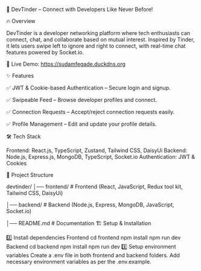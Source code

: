 🚀 DevTinder – Connect with Developers Like Never Before!

🔥 Overview

DevTinder is a developer networking platform where tech enthusiasts can connect, chat, and collaborate based on mutual interest. Inspired by Tinder, it lets users swipe left to ignore and right to connect, with real-time chat features powered by Socket.io.

🚀 Live Demo: https://sudamfegade.duckdns.org 

✨ Features

✅ JWT & Cookie-based Authentication – Secure login and signup.

✅ Swipeable Feed – Browse developer profiles and connect.

✅ Connection Requests – Accept/reject connection requests easily.

✅ Profile Management – Edit and update your profile details.

🛠 Tech Stack

Frontend: React.js, TypeScript, Zustand, Tailwind CSS, DaisyUi
Backend: Node.js, Express.js, MongoDB, TypeScript, Socket.io
Authentication: JWT & Cookies

📂 Project Structure

devtinder/
│── frontend/    # Frontend (React, JavaScript, Redux tool kit, Tailwind CSS, DaisyUi)

│── backend/     # Backend (Node.js, Express, MongoDB, JavaScript, Socket.io)

│── README.md    # Documentation
🏗️ Setup & Installation

2️⃣ Install dependencies
Frontend
cd frontend
npm install
npm run dev
Backend
cd backend
npm install
npm run dev
3️⃣ Setup environment variables
Create a .env file in both frontend and backend folders.
Add necessary environment variables as per the .env.example.
